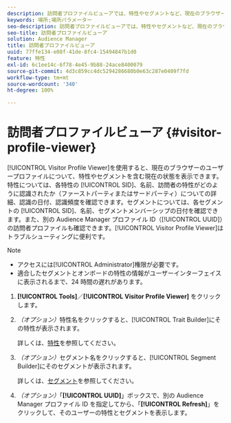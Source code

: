 ```yaml
---
description: 訪問者プロファイルビューアでは、特性やセグメントなど、現在のブラウザーに対するユーザープロファイルの現在の状態を表示できます。各特性について、SID、名前、訪問者の特性がどのように適合したかについての詳細（ファーストパーティまたはサードパーティ）、適合した日付、適合する頻度を表示できます。セグメントについては、各セグメントの SID、名前、セグメントメンバーシップの日付を確認できます。また、別の Audience Manager プロファイル ID（UUID）の訪問者プロファイルも確認できます。訪問者プロファイルビューアはトラブルシューティングに役立ちます。
keywords: 場所;場所パラメーター
seo-description: 訪問者プロファイルビューアでは、特性やセグメントなど、現在のブラウザーに対するユーザープロファイルの現在の状態を表示できます。各特性について、SID、名前、訪問者の特性がどのように適合したかについての詳細（ファーストパーティまたはサードパーティ）、適合した日付、適合する頻度を表示できます。セグメントについては、各セグメントの SID、名前、セグメントメンバーシップの日付を確認できます。また、別の Audience Manager プロファイル ID（UUID）の訪問者プロファイルも確認できます。訪問者プロファイルビューアはトラブルシューティングに役立ちます。
seo-title: 訪問者プロファイルビューア
solution: Audience Manager
title: 訪問者プロファイルビューア
uuid: 77ffe134-e08f-41de-8fc4-15494847b1d0
feature: 特性
exl-id: 6c1ee14c-6f78-4e45-9b88-24ace8400079
source-git-commit: 4d3c859cc4dc5294286680b0e63c287e0409f7fd
workflow-type: tm+mt
source-wordcount: '340'
ht-degree: 100%

---
```


# 訪問者プロファイルビューア {#visitor-profile-viewer}

[!UICONTROL Visitor Profile Viewer]を使用すると、現在のブラウザーのユーザープロファイルについて、特性やセグメントを含む現在の状態を表示できます。特性については、各特性の [!UICONTROL SID]、名前、訪問者の特性がどのように認識されたか（ファーストパーティまたはサードパーティ）についての詳細、認識の日付、認識頻度を確認できます。セグメントについては、各セグメントの [!UICONTROL SID]、名前、セグメントメンバーシップの日付を確認できます。また、別の Audience Manager プロファイル ID（[!UICONTROL UUID]）の訪問者プロファイルも確認できます。[!UICONTROL Visitor Profile Viewer]はトラブルシューティングに便利です。

>[!NOTE]
>
>* アクセスには[!UICONTROL Administrator]権限が必要です。
>* 適合したセグメントとオンボードの特性の情報がユーザーインターフェイスに表示されるまで、24 時間の遅れがあります。


<!-- 
Traits that are not part of a segment will not appear in the
<span class="wintitle"> Visitor Profile Viewer</span>.
-->

1. **[!UICONTROL Tools]**／**[!UICONTROL Visitor Profile Viewer]** をクリックします。

1. *（オプション）*&#x200B;特性名をクリックすると、[!UICONTROL Trait Builder]にその特性が表示されます。

   詳しくは、[特性](../features/traits/trait-details-page.md)を参照してください。

1. *（オプション）*&#x200B;セグメント名をクリックすると、[!UICONTROL Segment Builder]にそのセグメントが表示されます。

   詳しくは、[セグメント](../features/segments/segments-purpose.md)を参照してください。

1. *（オプション）*「**[!UICONTROL UUID]**」ボックスで、別の Audience Manager プロファイル ID を指定してから、「**[!UICONTROL Refresh]**」をクリックして、そのユーザーの特性とセグメントを表示します。
